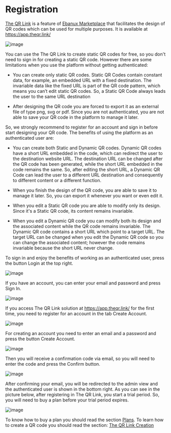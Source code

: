 # Registration

[The QR Link](https://www.theqr.link/) is a feature of [Ebanux Marketplace](https://www.ebanux.com/) that facilitates the design of QR codes which can be used for multiple purposes. It is available at https://app.theqr.link/

![image](https://user-images.githubusercontent.com/54523080/194639591-8c188bd3-c9fc-4bbc-9dcc-b71f221aab91.png)

You can use the The QR Link to create static QR codes for free, so you don't need to sign in for creating a static QR code. However there are some limitations when you use the platform without getting authenticated:

- You can create only static QR codes. Static QR Codes contain constant data, for example, an embedded URL with a fixed destination. The invariable data like the fixed URL is part of the QR code pattern, which means you can’t edit static QR codes. So, a Static QR Code always leads the user to the same URL destination

- After designing the QR code you are forced to export it as an external file of type png, svg or pdf. Since you are not authenticated, you are not able to save your QR code in the platform to manage it later.

So, we strongly recommend to register for an account and sign in before start designing your QR code. The benefits of using the platform as an authenticated user are:

- You can create both Static and Dynamic QR codes. Dynamic QR codes have a short URL embedded in the code, which can redirect the user to the destination website URL. The destination URL can be changed after the QR code has been generated, while the short URL embedded in the code remains the same. So, after editing the short URL, a Dynamic QR Code can lead the user to a different URL destination and consequently to different content or a different function.

- When you finish the design of the QR code, you are able to save it to manage it later. So, you can export it whenever you want or even edit it. 

- When you edit a Static QR code you are able to modify only its design. Since it's a Static QR code, its content remains invariable. 

- When you edit a Dynamic QR code you can modify both its design and the associated content while the QR code remains invariable. The Dynamic QR code contains a short URL which point to a target URL. The target URL can be changed when you edit the Dynamic QR code so you can change the associated content; however the code remains invariable because the short URL never change.

To sign in and enjoy the benefits of working as an authenticated user, press the button Login at the top right.

![image](https://user-images.githubusercontent.com/54523080/194643290-f8e0e0fb-bfc7-4644-aa80-292a4027a484.png)

If you have an account, you can enter your email and password and press Sign In.

![image](https://user-images.githubusercontent.com/54523080/191136137-5d567f65-c8ab-41a6-ad81-ba7bd7336ae0.png)

If you access The QR Link solution at https://app.theqr.link/  for the first time, you need to register for an account in the tab Create Account.

![image](https://user-images.githubusercontent.com/54523080/191136397-7b8a844c-3148-4b4d-8dc4-165664a57891.png)

For creating an account you need to enter an email and a password and press the button Create Account.

![image](https://user-images.githubusercontent.com/54523080/191136719-0ec492b3-19cd-4ec4-93b5-bb5dcbed4c8d.png)

Then you will receive a confirmation code via email, so you will need to enter the code and press the Confirm button.

![image](https://user-images.githubusercontent.com/54523080/191137026-6828ab3a-e4e8-4973-bc2d-4f6de8bc43f6.png)

After confirming your email, you will be redirected to the admin view and the authenticated user is shown in the bottom right. As you can see in the picture below, after registering in The QR Link, you start a trial period. So, you will need to buy a plan before your trial period expires. 

![image](https://user-images.githubusercontent.com/54523080/194661127-ed2cb53f-a7b4-4ff7-a35d-2ca3088b909a.png)

To know how to buy a plan you should read the section [Plans](plans.md). To learn how to create a QR code you should read the section: [The QR Link Creation](the_qr_link_creation.md) 
